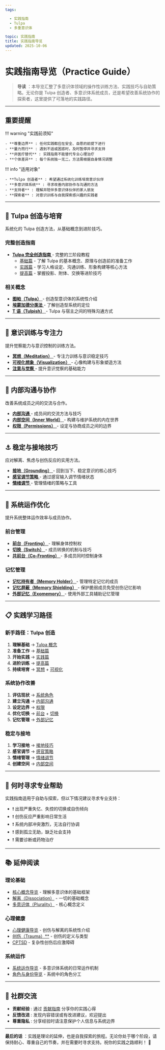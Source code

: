 ```yaml
---
tags:

  - 实践指南
  - Tulpa
  - 多重意识体

topic: 实践指南
title: 实践指南导览
updated: 2025-10-06
---
```


# 实践指南导览（Practice Guide）

> **导读** ：本导览汇整了多意识体领域的操作性训练方法、实践技巧与自助策略。无论你是 Tulpa 创造者、多意识体系统成员，还是希望改善系统协作的探索者，这里提供了可落地的实践路径。

---

## 重要提醒

!!! warning "实践前须知"

    - **尊重边界** : 任何实践都应在安全、自愿的前提下进行
    - **量力而行** : 遇到不适或困惑时，及时暂停并寻求支持
    - **非医疗替代** : 实践指南不能替代专业心理治疗
    - **个体差异** : 每个系统独一无二，方法需根据自身情况调整

!!! info "适用对象"

    - **Tulpa 创造者** : 希望通过系统化训练培育意识伙伴
    - **多意识体系统** : 寻求改善内部协作与沟通的方法
    - **支持者** : 理解并陪伴多意识体伙伴的家人朋友
    - **探索者** : 对意识训练与自我探索感兴趣的实践者

---

## 🌱 Tulpa 创造与培育

系统化的 Tulpa 创造方法，从基础概念到进阶技巧。

### 完整创造指南

- [ **Tulpa 完全创造指南** ](Tulpa-Guide.md) - 完整的三阶段教程
  - [基础篇](Tulpa-Guide-1.md) - 了解 Tulpa 的基本概念、原理与创造前的准备工作
  - [实践篇](Tulpa-Guide-2.md) - 学习人格设定、沟通训练、形象构建等核心方法
  - [提高篇](Tulpa-Guide-3.md) - 掌握投影、附体、交换等进阶技巧

### 相关概念

- [ **图帕（Tulpa）** ](Tulpa.md) - 创造型意识体的系统性介绍
- [ **埃蒙加德分类法** ](Emmengard-Classification.md) - 了解创造型系统的定位
- [ **T 语（Tulpish）** ](Tulpish.md) - Tulpa 与宿主之间的特殊沟通方式

---

## 🧘 意识训练与专注力

提升觉察能力与意识控制的训练方法。

- [ **冥想（Meditation）** ](Meditation.md) - 专注力训练与意识稳定技巧
- [ **可视化想象（Visualization）** ](Visualization-Imagination.md) - 心像构建与形象塑造方法
- [ **注意与觉察** ](Attention-Awareness.md) - 提升意识觉察的基础能力

---

## 💬 内部沟通与协作

改善系统成员之间的交流与合作。

- [ **内部沟通** ](Internal-Communication.md) - 成员间的交流方法与技巧
- [ **内部空间（Inner World）** ](Headspace-Inner-World.md) - 构建与维护系统的内在世界
- [ **权限（Permissions）** ](Permissions.md) - 设定与协商成员之间的边界

---

## ⚓ 稳定与接地技巧

应对解离、焦虑与创伤反应的实用方法。

- [ **接地（Grounding）** ](Grounding.md) - 回到当下、稳定意识的核心技巧
- [ **感官调节策略** ](Sensory-Regulation-Strategies.md) - 通过感官输入调节情绪状态
- [ **情绪调节** ](Emotion-Regulation.md) - 管理情绪的策略与工具

---

## 🔄 系统运作优化

提升系统整体运作效率与成员协作。

### 前台管理

- [ **前台（Fronting）** ](Front-Fronting.md) - 理解身体控制权
- [ **切换（Switch）** ](Switch.md) - 成员转换的机制与技巧
- [ **共前台（Co-Fronting）** ](Co-Fronting.md) - 多成员同时控制身体

### 记忆管理

- [ **记忆持有者（Memory Holder）** ](Memory-Holder.md) - 管理特定记忆的成员
- [ **记忆屏蔽（Memory Shielding）** ](Memory-Shielding.md) - 保护脆弱成员免受创伤记忆影响
- [ **外部记忆（Exomemory）** ](Exomemory.md) - 使用外部工具辅助记忆管理

---

## 📋 实践学习路径

### 新手路径：Tulpa 创造

1. **理解基础** → [Tulpa 概念](Tulpa.md)
2. **准备工作** → [基础篇](Tulpa-Guide-1.md)
3. **开始实践** → [实践篇](Tulpa-Guide-2.md)
4. **进阶训练** → [提高篇](Tulpa-Guide-3.md)
5. **持续培育** → [冥想](Meditation.md) + [可视化](Visualization-Imagination.md)

### 系统协作改善

1. **评估现状** → [系统角色](System-Roles.md)
2. **建立沟通** → [内部沟通](Internal-Communication.md)
3. **设定边界** → [权限](Permissions.md)
4. **优化切换** → [前台](Front-Fronting.md) + [切换](Switch.md)
5. **记忆管理** → [外部记忆](Exomemory.md)

### 稳定与接地

1. **学习接地** → [接地技巧](Grounding.md)
2. **感官调节** → [感官策略](Sensory-Regulation-Strategies.md)
3. **情绪管理** → [情绪调节](Emotion-Regulation.md)
4. **创建空间** → [内部空间](Headspace-Inner-World.md)

---

## 🚨 何时寻求专业帮助

实践指南适用于自助与探索，但以下情况建议寻求专业支持：

- ❗ 出现严重失忆、失控的切换或自伤倾向
- ❗ 创伤反应严重影响日常生活
- ❗ 系统内部冲突激烈，无法自行协调
- ❗ 感到孤立无助，缺乏社会支持
- ❗ 需要诊断或药物治疗

---

## 📚 延伸阅读

### 理论基础

- [核心概念导览](Core-Concepts-Guide.md) - 理解多意识体的基础框架
- [解离（Dissociation）](Dissociation.md) - 一切的基础概念
- [多意识体（Plurality）](Plurality.md) - 核心概念定义

### 心理健康

- [心理健康导览](Mental-Health-Guide.md) - 创伤与解离的系统性介绍
- [创伤（Trauma）**](Trauma.md) - 创伤的定义与类型
- [CPTSD](CPTSD.md) - 复杂性创伤后应激障碍

### 系统运作

- [系统运作导览](System-Operations.md) - 多意识体系统的日常运作机制
- [角色与身份导览](Roles-Identity-Guide.md) - 系统中的角色分工

---

## 💬 社群交流

- **贡献经验** : 通过 [贡献指南](CONTRIBUTING.md) 分享你的实践心得
- **反馈改进** : 发现内容错误或有改进建议，欢迎提出
- **尊重隐私** : 分享经验时请注意保护个人信息与系统边界

---

**最后的话** ：实践是理论的延伸，也是自我探索的旅程。无论你处于哪个阶段，请保持耐心、尊重自己的节奏，并在需要时寻求支持。祝你的实践之路顺利！ 🌟
